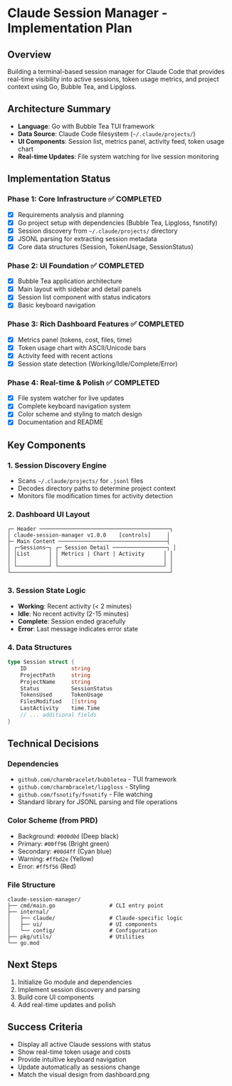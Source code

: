 # Claude Session Manager - Implementation Plan

## Overview
Building a terminal-based session manager for Claude Code that provides real-time visibility into active sessions, token usage metrics, and project context using Go, Bubble Tea, and Lipgloss.

## Architecture Summary
- **Language**: Go with Bubble Tea TUI framework
- **Data Source**: Claude Code filesystem (`~/.claude/projects/`)
- **UI Components**: Session list, metrics panel, activity feed, token usage chart
- **Real-time Updates**: File system watching for live session monitoring

## Implementation Status

### Phase 1: Core Infrastructure ✅ COMPLETED
- [x] Requirements analysis and planning
- [x] Go project setup with dependencies (Bubble Tea, Lipgloss, fsnotify)
- [x] Session discovery from `~/.claude/projects/` directory
- [x] JSONL parsing for extracting session metadata
- [x] Core data structures (Session, TokenUsage, SessionStatus)

### Phase 2: UI Foundation ✅ COMPLETED
- [x] Bubble Tea application architecture
- [x] Main layout with sidebar and detail panels
- [x] Session list component with status indicators
- [x] Basic keyboard navigation

### Phase 3: Rich Dashboard Features ✅ COMPLETED
- [x] Metrics panel (tokens, cost, files, time)
- [x] Token usage chart with ASCII/Unicode bars
- [x] Activity feed with recent actions
- [x] Session state detection (Working/Idle/Complete/Error)

### Phase 4: Real-time & Polish ✅ COMPLETED
- [x] File system watcher for live updates
- [x] Complete keyboard navigation system
- [x] Color scheme and styling to match design
- [x] Documentation and README

## Key Components

### 1. Session Discovery Engine
- Scans `~/.claude/projects/` for `.jsonl` files
- Decodes directory paths to determine project context
- Monitors file modification times for activity detection

### 2. Dashboard UI Layout
```
┌─ Header ─────────────────────────────────────────┐
│ claude-session-manager v1.0.0    [controls]     │
├─ Main Content ──────────────────────────────────┤
│ ┌─Sessions─┐ ┌─ Session Detail ─────────────────┐ │
│ │List      │ │ Metrics | Chart | Activity      │ │
│ │          │ │                                 │ │
│ └──────────┘ └─────────────────────────────────┘ │
└──────────────────────────────────────────────────┘
```

### 3. Session State Logic
- **Working**: Recent activity (< 2 minutes)
- **Idle**: No recent activity (2-15 minutes) 
- **Complete**: Session ended gracefully
- **Error**: Last message indicates error state

### 4. Data Structures
```go
type Session struct {
    ID              string
    ProjectPath     string
    ProjectName     string
    Status          SessionStatus
    TokensUsed      TokenUsage
    FilesModified   []string
    LastActivity    time.Time
    // ... additional fields
}
```

## Technical Decisions

### Dependencies
- `github.com/charmbracelet/bubbletea` - TUI framework
- `github.com/charmbracelet/lipgloss` - Styling
- `github.com/fsnotify/fsnotify` - File watching
- Standard library for JSONL parsing and file operations

### Color Scheme (from PRD)
- Background: `#0d0d0d` (Deep black)
- Primary: `#00ff96` (Bright green)
- Secondary: `#00d4ff` (Cyan blue)
- Warning: `#ffbd2e` (Yellow)
- Error: `#ff5f56` (Red)

### File Structure
```
claude-session-manager/
├── cmd/main.go                 # CLI entry point
├── internal/
│   ├── claude/                 # Claude-specific logic
│   ├── ui/                     # UI components
│   └── config/                 # Configuration
├── pkg/utils/                  # Utilities
└── go.mod
```

## Next Steps
1. Initialize Go module and dependencies
2. Implement session discovery and parsing
3. Build core UI components
4. Add real-time updates and polish

## Success Criteria
- Display all active Claude sessions with status
- Show real-time token usage and costs
- Provide intuitive keyboard navigation
- Update automatically as sessions change
- Match the visual design from dashboard.png